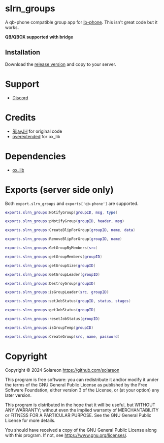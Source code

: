 # slrn_groups
A qb-phone compatible group app for [lb-phone](https://lbphone.com/). This isn't great code but it works.

**QB/QBOX supported with bridge**

## Installation
Download the [release version](https://github.com/solareon/slrn_groups/release) and copy to your server.

# Support
- [Discord](https://discord.gg/TZFBBHvG6E)

# Credits
- [RijayJH](https://github.com/RijayJH/rj_groups-for-lb_phone) for original code
- [overextended](https://github.com/overextended) for ox_lib

# Dependencies
- [ox_lib](https://github.com/overextended/ox_lib)

# Exports (server side only)

Both `export.slrn_groups` and `exports['qb-phone']` are supported.

```lua copy
exports.slrn_groups:NotifyGroup(groupID, msg, type)
```

```lua copy
exports.slrn_groups:pNotifyGroup(groupID, header, msg)
```

```lua copy
exports.slrn_groups:CreateBlipForGroup(groupID, name, data)
```

```lua copy
exports.slrn_groups:RemoveBlipForGroup(groupID, name)
```

```lua copy
exports.slrn_groups:GetGroupByMembers(src)
```

```lua copy
exports.slrn_groups:getGroupMembers(groupID)
```

```lua copy
exports.slrn_groups:getGroupSize(groupID)
```

```lua copy
exports.slrn_groups:GetGroupLeader(groupID)
```

```lua copy
exports.slrn_groups:DestroyGroup(groupID)
```

```lua copy
exports.slrn_groups:isGroupLeader(src, groupID)
```

```lua copy
exports.slrn_groups:setJobStatus(groupID, status, stages)
```

```lua copy
exports.slrn_groups:getJobStatus(groupID)
```

```lua copy
exports.slrn_groups:resetJobStatus(groupID)
```

```lua copy
exports.slrn_groups:isGroupTemp(groupID)
```

```lua copy
exports.slrn_groups:CreateGroup(src, name, password)
```

# Copyright

Copyright © 2024 Solareon <https://github.com/solareon>

This program is free software: you can redistribute it and/or modify it under the terms of the GNU General Public License as published by the Free Software Foundation, either version 3 of the License, or (at your option) any later version.

This program is distributed in the hope that it will be useful, but WITHOUT ANY WARRANTY; without even the implied warranty of MERCHANTABILITY or FITNESS FOR A PARTICULAR PURPOSE. See the GNU General Public License for more details.

You should have received a copy of the GNU General Public License along with this program. If not, see <https://www.gnu.org/licenses/>.